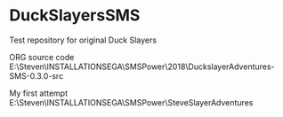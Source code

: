 # DuckSlayersSMS
Test repository for original Duck Slayers

ORG source code
E:\Steven\INSTALLATIONSEGA\SMSPower\2018\DuckslayerAdventures-SMS-0.3.0-src

My first attempt
E:\Steven\INSTALLATIONSEGA\SMSPower\SteveSlayerAdventures